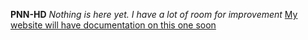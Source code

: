 **PNN-HD**
*Nothing is here yet. I have a lot of room for improvement*
[My website will have documentation on this one soon](https://TheDeviantRebel.com)